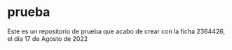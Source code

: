 # prueba
Este es un repositorio de prueba que acabo de crear con la ficha 2364426, el día 17 de Agosto de 2022
